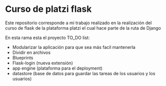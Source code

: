 # Curso de platzi flask

Este repositorio corresponde a mi trabajo realizado en la realización del curso de flask de la plataforma platzi el cual hace parte de la ruta de Django

En esta rama esta el proyecto TO_DO list:

- Modularizar la aplicación para que sea más facil mantenerla
- Dividir en archivos
- Blueprints
- Flask-login (nueva extensión)
- app engine (plataforma para el deployment)
- datastore (base de datos para guardar las tareas de los usuarios y los usuarios)